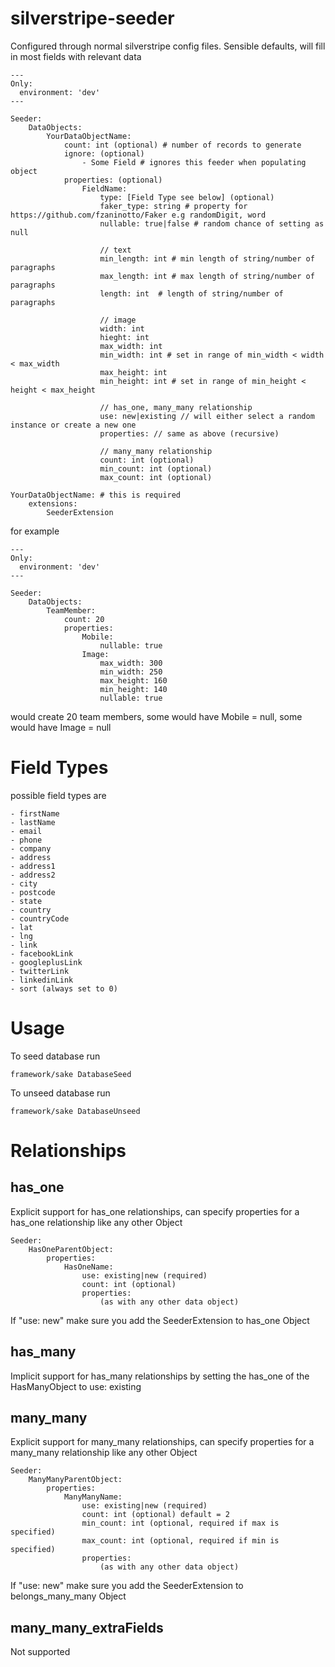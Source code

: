 # silverstripe-seeder

Configured through normal silverstripe config files. Sensible defaults, will fill in most fields with relevant data

    ---
    Only:
      environment: 'dev'
    ---
    
    Seeder:
        DataObjects:
            YourDataObjectName:
                count: int (optional) # number of records to generate
                ignore: (optional)
                    - Some Field # ignores this feeder when populating object
                properties: (optional)
                    FieldName:
                        type: [Field Type see below] (optional)
                        faker_type: string # property for https://github.com/fzaninotto/Faker e.g randomDigit, word
                        nullable: true|false # random chance of setting as null
                        
                        // text
                        min_length: int # min length of string/number of paragraphs
                        max_length: int # max length of string/number of paragraphs
                        length: int  # length of string/number of paragraphs
                        
                        // image
                        width: int 
                        hieght: int
                        max_width: int
                        min_width: int # set in range of min_width < width < max_width
                        max_height: int
                        min_height: int # set in range of min_height < height < max_height
                        
                        // has_one, many_many relationship
                        use: new|existing // will either select a random instance or create a new one
                        properties: // same as above (recursive)
                        
                        // many_many relationship
                        count: int (optional)
                        min_count: int (optional)
                        max_count: int (optional)
                        
    YourDataObjectName: # this is required
        extensions:
            SeederExtension
            
            
for example

    ---
    Only:
      environment: 'dev'
    ---
    
    Seeder:
        DataObjects:
            TeamMember:
                count: 20
                properties:
                    Mobile:
                        nullable: true
                    Image:
                        max_width: 300 
                        min_width: 250
                        max_height: 160
                        min_height: 140
                        nullable: true

would create 20 team members, some would have Mobile = null, some would have Image = null

# Field Types

possible field types are

    - firstName
    - lastName
    - email
    - phone
    - company
    - address
    - address1
    - address2
    - city
    - postcode
    - state
    - country
    - countryCode
    - lat
    - lng
    - link
    - facebookLink
    - googleplusLink
    - twitterLink
    - linkedinLink
    - sort (always set to 0)

# Usage

To seed database run

    framework/sake DatabaseSeed
    
To unseed database run

    framework/sake DatabaseUnseed

# Relationships

## has_one

Explicit support for has_one relationships, can specify properties for a has_one relationship like any other Object

    Seeder:
        HasOneParentObject:
            properties:
                HasOneName:
                    use: existing|new (required)
                    count: int (optional)
                    properties:
                        (as with any other data object)
                        
If "use: new" make sure you add the SeederExtension to has_one Object


## has_many

Implicit support for has_many relationships by setting the has_one of the HasManyObject to use: existing


## many_many

Explicit support for many_many relationships, can specify properties for a many_many relationship like any other Object

    Seeder:
        ManyManyParentObject:
            properties:
                ManyManyName:
                    use: existing|new (required)
                    count: int (optional) default = 2
                    min_count: int (optional, required if max is specified)
                    max_count: int (optional, required if min is specified)
                    properties:
                        (as with any other data object)

If "use: new" make sure you add the SeederExtension to belongs_many_many Object


## many_many_extraFields

Not supported

